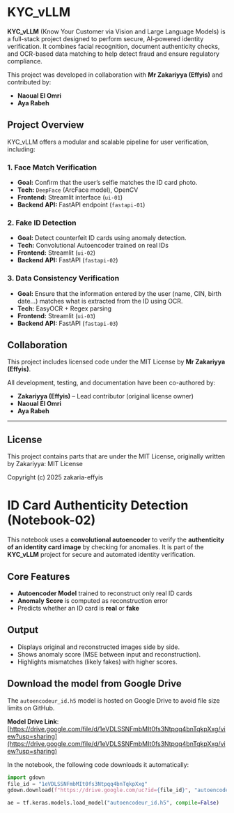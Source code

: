 # KYC_vLLM


**KYC_vLLM** (Know Your Customer via Vision and Large Language Models) is a full-stack project designed to perform secure, AI-powered identity verification. It combines facial recognition, document authenticity checks, and OCR-based data matching to help detect fraud and ensure regulatory compliance.

This project was developed in collaboration with **Mr Zakariyya (Effyis)** and contributed by:


- **Naoual El Omri**
- **Aya Rabeh**



## Project Overview

KYC_vLLM offers a modular and scalable pipeline for user verification, including:

### 1. Face Match Verification
- **Goal:** Confirm that the user’s selfie matches the ID card photo.
- **Tech:** `DeepFace` (ArcFace model), OpenCV
- **Frontend:** Streamlit interface (`ui-01`)
- **Backend API:** FastAPI endpoint (`fastapi-01`)

### 2. Fake ID Detection
- **Goal:** Detect counterfeit ID cards using anomaly detection.
- **Tech:** Convolutional Autoencoder trained on real IDs
- **Frontend:** Streamlit (`ui-02`)
- **Backend API:** FastAPI (`fastapi-02`)

### 3. Data Consistency Verification
- **Goal:** Ensure that the information entered by the user (name, CIN, birth date...) matches what is extracted from the ID using OCR.
- **Tech:** EasyOCR + Regex parsing
- **Frontend:** Streamlit (`ui-03`)
- **Backend API:** FastAPI (`fastapi-03`)

## Collaboration

This project includes licensed code under the MIT License by **Mr Zakariyya (Effyis)**.

All development, testing, and documentation have been co-authored by:

- **Zakariyya (Effyis)** – Lead contributor (original license owner)
- **Naoual El Omri**
- **Aya Rabeh**

---

## License

This project contains parts that are under the MIT License, originally written by Zakariyya:
MIT License

Copyright (c) 2025 zakaria-effyis

# ID Card Authenticity Detection (Notebook-02)

This notebook uses a **convolutional autoencoder** to verify the **authenticity of an identity card image** by checking for anomalies. It is part of the **KYC_vLLM** project for secure and automated identity verification.

##  Core Features

- **Autoencoder Model** trained to reconstruct only real ID cards
- **Anomaly Score** is computed as reconstruction error
- Predicts whether an ID card is **real** or **fake**


## Output

- Displays original and reconstructed images side by side.
- Shows anomaly score (MSE between input and reconstruction).
- Highlights mismatches (likely fakes) with higher scores.
  
## Download the model from Google Drive

The `autoencodeur_id.h5` model is hosted on Google Drive to avoid file size limits on GitHub.

**Model Drive Link**:  
[https://drive.google.com/file/d/1eVDLSSNFmbMIt0fs3Ntpqq4bnTqkpXxg/view?usp=sharing](https://drive.google.com/file/d/1eVDLSSNFmbMIt0fs3Ntpqq4bnTqkpXxg/view?usp=sharing)

In the notebook, the following code downloads it automatically:

```python
import gdown
file_id = "1eVDLSSNFmbMIt0fs3Ntpqq4bnTqkpXxg"
gdown.download(f"https://drive.google.com/uc?id={file_id}", "autoencodeur_id.h5", quiet=False)

ae = tf.keras.models.load_model("autoencodeur_id.h5", compile=False)
